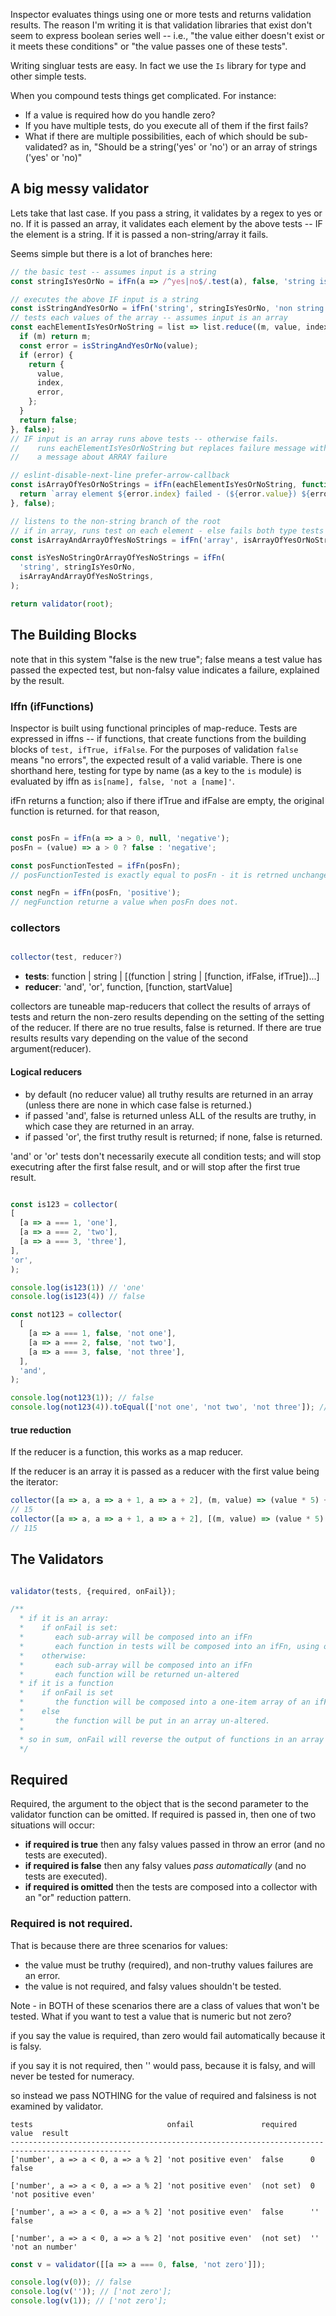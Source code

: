 Inspector evaluates things using one or more tests and returns validation results. The reason I'm writing it is
that validation libraries that exist don't seem to express boolean series well -- i.e., 
"the value either doesn't exist or it meets these conditions" or "the value passes one of these tests".

Writing singluar tests are easy. In fact we use the `Is` library for type and other simple tests. 

When you compound tests things get complicated. For instance:

* If a value is required how do you handle zero?
* If you have multiple tests, do you execute all of them if the first fails?
* What if there are multiple possibilities, each of which should be sub-validated?
  as in, "Should be a string('yes' or 'no') or an array of strings ('yes' or 'no)"
  
## A big messy validator

Lets take that last case.
If you pass a string, it validates by a regex to yes or no.
If it is passed an array, it validates each element by the above tests -- IF the element is a string.
If it is passed a non-string/array it fails. 

Seems simple but there is a lot of branches here:

```javascript
// the basic test -- assumes input is a string
const stringIsYesOrNo = ifFn(a => /^yes|no$/.test(a), false, 'string is not yes or no');

// executes the above IF input is a string
const isStringAndYesOrNo = ifFn('string', stringIsYesOrNo, 'non string');
// tests each values of the array -- assumes input is an array
const eachElementIsYesOrNoString = list => list.reduce((m, value, index) => {
  if (m) return m;
  const error = isStringAndYesOrNo(value);
  if (error) {
    return {
      value,
      index,
      error,
    };
  }
  return false;
}, false);
// IF input is an array runs above tests -- otherwise fails.
//    runs eachElementIsYesOrNoString but replaces failure message with
//    a message about ARRAY failure

// eslint-disable-next-line prefer-arrow-callback
const isArrayOfYesOrNoStrings = ifFn(eachElementIsYesOrNoString, function (badValue, error) {
  return `array element ${error.index} failed - (${error.value}) ${error.error}`;
}, false);

// listens to the non-string branch of the root
// if in array, runs test on each element - else fails both type tests
const isArrayAndArrayOfYesNoStrings = ifFn('array', isArrayOfYesOrNoStrings, 'not an array or a string');

const isYesNoStringOrArrayOfYesNoStrings = ifFn(
  'string', stringIsYesOrNo,
  isArrayAndArrayOfYesNoStrings,
);

return validator(root);
```
       

## The Building Blocks

note that in this system "false is the new true"; false means a test value has passed
the expected test, but non-falsy value indicates a failure, explained by the result.

### Iffn (ifFunctions)

Inspector is built using functional principles of map-reduce. Tests are expressed in iffns -- if functions,
that create functions from the building blocks of `test, ifTrue, ifFalse`. For the purposes of validation
`false` means "no errors", the expected result of a valid variable. There is one shorthand here, testing for
type by name (as a key to the `is` module) is evaluated by iffn as `is[name], false, 'not a [name]'`. 

ifFn returns a function; also if there ifTrue and ifFalse are empty, the original function is returned.
for that reason, 

```javascript

const posFn = ifFn(a => a > 0, null, 'negative');
posFn = (value) => a > 0 ? false : 'negative';

const posFunctionTested = ifFn(posFn);
// posFunctionTested is exactly equal to posFn - it is retrned unchanged. 

const negFn = ifFn(posFn, 'positive');
// negFunction returne a value when posFn does not. 
````

### collectors 

```javascript

collector(test, reducer?)
```
* **tests**:  function |  string | [(function | string | [function, ifFalse, ifTrue])...]
* **reducer**: 'and', 'or', function, [function, startValue]

collectors are tuneable map-reducers that collect the results of arrays of tests 
and return the non-zero results depending on the setting of the setting of the reducer. 
If there are no true results, false is returned. If there are true results results vary
depending on the value of the second argument(reducer).

#### Logical reducers

* by default (no reducer value) all truthy results are returned in an array
  (unless there are none in which case false is returned.)
* if passed 'and', false is returned unless ALL of the results are truthy, 
  in which case they are returned in an array.
* if passed 'or', the first truthy result is returned; if none, false is returned.

'and' or 'or' tests don't necessarily execute all condition tests; and will stop executring
after the first false result, and or will stop after the first true result. 

```javascript

const is123 = collector(
[
  [a => a === 1, 'one'],
  [a => a === 2, 'two'],
  [a => a === 3, 'three'],
],
'or',
);

console.log(is123(1)) // 'one'
console.log(is123(4)) // false

const not123 = collector(
  [
    [a => a === 1, false, 'not one'],
    [a => a === 2, false, 'not two'],
    [a => a === 3, false, 'not three'],
  ],
  'and',
);

console.log(not123(1)); // false
console.log(not123(4)).toEqual(['not one', 'not two', 'not three']); // failed all the tests

```

#### true reduction

If the reducer is a function, this works as a map reducer.

If the reducer is an array it is passed as a reducer with the first value being the iterator:

``` javascript
collector([a => a, a => a + 1, a => a + 2], (m, value) => (value * 5) + m)(0)
// 15
collector([a => a, a => a + 1, a => a + 2], [(m, value) => (value * 5) + m, 100])(0)
// 115
```

## The Validators

```javascript

validator(tests, {required, onFail});

/**
  * if it is an array:
  *    if onFail is set:
  *       each sub-array will be composed into an ifFn
  *       each function in tests will be composed into an ifFn, using onFail as the failure case
  *    otherwise:
  *       each sub-array will be composed into an ifFn
  *       each function will be returned un-altered
  * if it is a function
  *    if onFail is set
  *       the function will be composed into a one-item array of an ifFn
  *    else
  *       the function will be put in an array un-altered.
  *
  * so in sum, onFail will reverse the output of functions in an array
  */

```

## Required

Required, the argument to the object that is the second parameter to the validator
function can be omitted. 
If required is passed in, then one of two situations will occur:

* **if required is true** then any falsy values passed in throw an error (and no tests are executed).
* **if required is false** then any falsy values *pass automatically* (and no tests are executed).
* **if required is omitted** then the tests are composed into a collector with an "or" reduction pattern.

### Required is not required. 

That is because there are three scenarios for values:

* the value must be truthy (required), and non-truthy values failures are an error.
* the value is not required, and falsy values shouldn't be tested. 

Note - in BOTH of these scenarios there are a class of values that won't be tested.
What if you want to test a value that is numeric but not zero?

if you say the value is required, than zero would fail automatically
because it is falsy. 

if you say it is not required, then '' would pass, because it is falsy,
and will never be tested for numeracy. 

so instead we pass NOTHING for the value of required and falsiness is not examined
by validator. 

```
tests                              onfail               required  value  result
-------------------------------------------------------------------------------------------------
['number', a => a < 0, a => a % 2] 'not positive even'  false      0     false

['number', a => a < 0, a => a % 2] 'not positive even'  (not set)  0     'not positive even'  

['number', a => a < 0, a => a % 2] 'not positive even'  false      ''    false

['number', a => a < 0, a => a % 2] 'not positive even'  (not set)  ''    'not an number'      

```

```javascript
const v = validator([[a => a === 0, false, 'not zero']]);

console.log(v(0)); // false
console.log(v('')); // ['not zero'];
console.log(v(1)); // ['not zero'];

```
